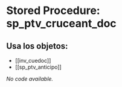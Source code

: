 # Stored Procedure: sp_ptv_cruceant_doc

## Usa los objetos:
- [[inv_cuedoc]]
- [[sp_ptv_anticipo]]

*No code available.*
